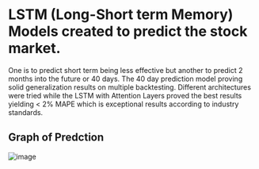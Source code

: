 # LSTM (Long-Short term Memory) Models created to predict the stock market.
One is to predict short term being less effective but another to predict 2 months into the future or 40 days. The 40 day prediction model proving solid generalization results on multiple backtesting. Different architectures were tried while the LSTM with Attention Layers proved the best results yielding < 2% MAPE which is exceptional results according to industry standards.
## Graph of Predction
![image](https://github.com/user-attachments/assets/574d8402-8eb8-41b0-8859-2b27faf6fc1b)
